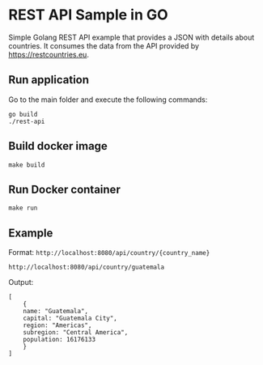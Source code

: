 # REST API Sample in GO

Simple Golang REST API example that provides a JSON with details about countries.
It consumes the data from the API provided by https://restcountries.eu.

## Run application

Go to the main folder and execute the following commands:
```
go build
./rest-api
```

## Build docker image

`make build`


## Run Docker container

`make run`


## Example
Format: `http://localhost:8080/api/country/{country_name}`

`http://localhost:8080/api/country/guatemala`

Output:
```
[
    {
    name: "Guatemala",
    capital: "Guatemala City",
    region: "Americas",
    subregion: "Central America",
    population: 16176133
    }
]
```
